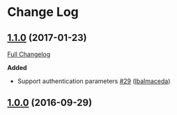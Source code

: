 # Change Log

## [1.1.0](https://github.com/auth0/Lock-Google.Android/tree/1.1.0) (2017-01-23)
[Full Changelog](https://github.com/auth0/Lock-Google.Android/compare/1.0.0...1.1.0)

**Added**
- Support authentication parameters [\#29](https://github.com/auth0/Lock-Google.Android/pull/29) ([lbalmaceda](https://github.com/lbalmaceda))

## [1.0.0](https://github.com/auth0/Lock-Google.Android/tree/1.0.0) (2016-09-29)
